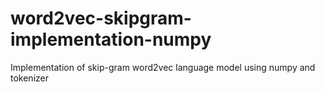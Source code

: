 # word2vec-skipgram-implementation-numpy
Implementation of skip-gram word2vec language model using numpy and tokenizer
